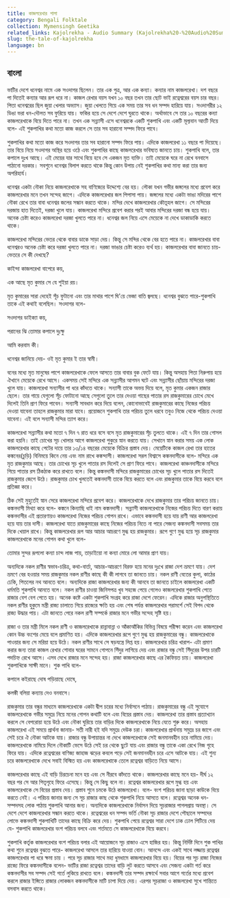 ```yaml
---
title: কাজলরেখার পালা
category: Bengali Folktale
collection: Mymensingh Geetika
related_links: Kajolrekha - Audio Summary (Kajolrekha%20-%20Audio%20Summary%2025937e0f305c4825babd210208867446.md)
slug: the-tale-of-kajolrekha
language: bn
---
```


## বাংলা

ভাটির দেশে ধনেশ্বর নামে এক সওদাগর ছিলেন। তার এক পুত্র, আর এক কন্যা। কন্যার নাম কাজলরেখা। দশ বছরে পা দিতেই কন্যার আর রূপ ধরে না। কাজল রেখার বয়স যখন ১০ বছর তখন তার ছোট ভাই রত্নেশ্বরের বয়স চার বছর। পিতা ধনেশ্বরের ছিল জুয়া খেলার অভ্যাস। জুয়া খেলতে গিয়ে এক সময় তার সব ধন সম্পদ হারিয়ে যায়। সওদাগরীর ১২ ডিঙা ভরা ধন-দৌলত সব ফুরিয়ে যায়। ফকির হয়ে সে দেশে দেশে ঘুরতে থাকে। অর্থাভাবে সে তার ১০ বছরের কন্যা কাজলরেখাকে বিয়ে দিতে পারে না। তখন এক সন্ন্যাসী এসে ধনেশ্বরকে একটি শুকপাখি এবং একটি মূল্যবান আংটি দিয়ে বলে- এই শুকপাখির কথা মতো কাজ করলে সে তার সব হারানো সম্পদ ফিরে পাবে।

শুকপাখির কথা মতো কাজ করে সওদাগর তার সব হারানো সম্পদ ফিরে পায়। এদিকে কাজলরেখা ১১ বছরে পা দিয়েছে। তার বিয়ে নিয়ে সওদাগর অস্থির হয়ে ওঠে এবং শুকপাধির কাছে কাজলরেখার ভবিষ্যত জানতে চায়। শুকপাখি বলে, তার কপালে দুঃখ আছে। এই মেয়ের যার সাথে বিয়ে হবে সে একজন মৃত ব্যক্তি। তাই মেয়েকে ঘরে না রেখে বনবাসে পাঠানো দরকার। সবশুনে ধনেশ্বর বিলাপ করতে থাকে কিন্তু কোন উপায় নেই শুকপাখির কথা মান্য করা তার জন্য অপরিহার্য।

ধনেশ্বর একটা নৌকা নিয়ে কাজলরেখাকে সহ বাণিজ্যের উদ্দেশ্যে বের হয়। লৌকা যখন গভীর জঙ্গলের মধ্যে প্রবেশ করে কাজলরেখার মনে তখন সন্দেহ জাগে। এদিকে কাজলরেখার জল পিপাসা পায়। জঙ্গলের মধ্যে একটা ভাঙা মদিরের পাশে নৌকা রেখে তার বাবা ধনেশ্বর জলের সন্ধান করতে থাকে। মন্দির দেখে কাজলরেখার কৌতূহল জাগে। সে মন্দিরের দরজায় হাত দিতেই, দরজা খুলে যায়। কাজলরেখা মন্দিরে প্রবেশ করার পরই আবার মন্দিরের দরজা বন্ধ হয়ে যায়। অনেক চেষ্টা করেও কাজলরেখা দরজা খুলতে পারে না। ধনেশ্বর জল নিয়ে এসে মেয়েকে না দেখে ডাকাডাকি করতে থাকে।

কাজলরেখা মন্দিরের ভেতর থেকে বাবার ডাকে সাড়া দেয়। কিন্তু সে মন্দির থেকে বের হতে পারে না। কাজলরেখার বাবা ধনেশ্বরও অনেক চেষ্টা করে দরজা খুলতে পারে না। দরজা ভাঙার চেষ্টা করেও ব্যর্থ হয়। কাজলরেখার বাবা জানতে চায়-ভেতরে সে কী দেখছে?

কাইন্দা কাজলরেখা বাপেরে কয়,

এক আছে মৃত কুমার সে যে শুইয়া রয়।

মৃত কুমারের সারা দেহেই সূঁচ ফুটানো এবং তার মাথার পাশে ঘি'য়ে ভেজা বাতি জ্বলছে। ধনেশ্বর বুঝতে পারে-শুকপাখি তাকে এই কথাই বলেছিল। সওদাগর বলে-

সওদাগর ডাইক্যা কয়,

পরানের ঝি তোমার কপালে দুঃক্ষু

আমি করবাম কী।

ধনেশ্বর জানিয়ে দেয়- ওই মৃত কুমার ই তার স্বামী।

বনের মধ্যে মৃত মানুষের পাশে কাজলরেখাকে ফেলে আসতে তার বাবার বুক ফেটে যায়। কিন্তু অসহায় পিতা নিরুপায় হয়ে ঐখানে মেয়েকে রেখে আসে। একসময় সেই মন্দিরে এক সন্ন্যাসীর আগমন ঘটে এবং সন্ন্যাসীর ছোঁয়ায় মন্দিরের দরজা খুলে যায়। কাজলরেখা সন্যাসীর পা ধরে কাঁদতে থাকে। সন্যাসী তাকে অভয় দিয়ে বলে, মৃত কুমার একজন রাজার ছেলে। তার গায়ে যেগুলো সূঁচ ফোটানো আছে সেগুলো তুলে তার দেওয়া গাছের পাতার রস রাজকুমারের চোখে মেখে দিলেই তিনি প্রাণ ফিরে পাবেন। সন্যাসী সাবধান করে দিয়ে বলেন, কোনোভাবেই রাজকুমারের কাছে নিজের পরিচয় দেওয়া যাবেনা তাহলে রাজকুমার মারা যাবে। প্রয়োজনে শুকপাখি তার পরিচয় তুলে ধরবে তবুও নিজে থেকে পরিচয় দেওয়া যাবেনা। এই বলে সন্যাসী মন্দির ত্যাগ করে।

কাজলরেখা সন্ন্যাসীর কথা মতো ৭ দিন ৭ রাত ধরে বসে বসে মৃত রাজকুমারের সূঁচ তুলতে থাকে। এই ৭ দিন তার গোসল করা হয়নি। তাই চোখের সূচ খোলার আগে কাজলরেখা পুকুরে স্নান করতে যায়। সেখানে স্নান করার সময় এক লোক কাজলরেখার কাছে পেটের দায়ে তার ১৩/১৪ বছরের মেয়েকে বিক্রির প্রস্তাব দেয়। মেয়েটিকে কাজল রেখা তার হাতের কঙ্কনের(চুড়ি) বিনিময়ে কিনে নেয় এবং নাম রাখে কঙ্কন্দাসী। কাজলরেখা সরল বিশ্বাসে কঙ্কনদাসীকে বলে- মন্দিরে এক মৃত রাজকুমার আছে। তার চোখের সূচ খুলে পাতার রস দিলেই সে প্রাণ ফিরে পাবে। কাজলরেখা কাঞ্চনদাসীকে মন্দিরে গিয়ে পাতার রস ঠিকঠাক করে রাখতে বলে। কিন্তু কঙ্কনদাসী মন্দিরে রাজকুমারের চোখের সূচ খুলে পাতার রস দিতেই রাজকুমার জেগে উঠে। রাজকুমার চোখ খুলতেই কঙ্কনদাসী তাকে বিয়ে করতে বলে এবং রাজকুমার তাকে বিয়ে করবে বলে প্রতিজ্ঞা করে।

ঠিক সেই মুহুর্তেই স্নান সেরে কাজলরেখা মন্দিরে প্রবেশ করে। কাজলরেখাকে দেখে রাজকুমার তার পরিচয় জানতে চায়। কঙ্কনদাসী মিথ্যা করে বলে- কঙ্কনে কিন্যাছি ধাই নাম কঙ্কনদাসী। সন্ন্যাসী কাজলরেখাকে নিজের পরিচয় দিতে বারণ করায় কঙ্কনদাসীর এই প্রতারণায়ও কাজলরেখা নিজের পরিচয় গোপন রাখে। এভাবে কঙ্কনদাসী হয়ে যায় রাণী আর কাজলরেখা হয়ে যায় তার দাসী। কাজলরেখা যাতে রাজকুমারের কাছে নিজের পরিচয় নিতে না পারে সেজন্য কঙ্কনদাসী সবসময় তার দিকে খেয়াল রাখে। কিন্তু কাজলরেখার রূপ আর আচার আচরণে মুগ্ধ হয় রাজকুমার। রূপে গুণে মুগ্ধ হয়ে সূচ রাজকুমার কাজলরেখাকে মনের গোপন কথা খুলে বলে-

তোমার সুন্দর রূপলো কন্যা চান্দ লাজ পায়, তাড়াইয়ো না কন্যা মোরে লো আমার প্রাণ যায়।

অন্যদিকে নকল রাণীর স্বভাব-চরিত্র, কথা-বার্তা, আচার-আচরণে বিরক্ত হয়ে মনের দুঃখে রাজা দেশ ভ্রমণে যায়। দেশ ভ্রমণে বের হওয়ার সময় রাজকুমার নকল রাণীর কাছে কী কী লাগবে তা জানতে চায়। নকল রাণী বেতের কুলা, কাঠের ঢেকি, পিতলের নথ আনতে বলে। অন্যদিকে রাজা কাজলরেখার জন্য কী আনবে তা জানতে চাইলে কাজলরেখা একটি ধর্মমতি শুকপাখি আনতে বলে। নকল রাণীর চাওয়া জিনিসপত্র খুব সহজে পেয়ে গেলেও কাজলরেখার শুকপাখি পেতে রাজার বেশ বেগ পেতে হয়। অনেক কষ্টে একটা শুকপাখি সংগ্রহ করে রাজা দেশে ফেরেন। এদিকে রাজার অনুপস্থিতিতে নকল রাণীর হুকুমে মন্ত্রী রাজ্য চালাতে গিয়ে রাজ্যের ক্ষতি হয় এবং শেষ পর্যন্ত কাজলরেখার পরামর্শে সেই বিপদ থেকে রাজ্য উদ্ধার পায়। এটা জানতে পেরে নকল রাণী সম্পর্কে রাজার মনে গভীর সন্দেহ সৃষ্টি হয়।

রাজা ও তার মন্ত্রী মিলে নকল রাণী ও কাজলরেখাকে রান্নাবান্না ও আঁকাআঁকির বিভিন্ন বিষয়ে পরীক্ষা করেন এবং কাজলরেখা কোন উচ্চ বংশের মেয়ে বলে প্রমাণিত হয়। এদিকে কাজলরেখার রূপে গুণে মুগ্ধ হয় রাজকুমারের বন্ধু। কাজলরেখাকে পাওয়ার জন্য সে মরিয়া হয়ে উঠে। নকল রাণীর সাথে সে ষড়যন্ত্রে লিপ্ত হয়। কাজলরেখার চরিত্র খারাপ- এটা প্রমাণ করার জন্য তারা কাজল রেখার শোবার ঘরের সামনে গোপনে সিঁদুর লাগিয়ে দেয় এবং রাজার বন্ধু সেই সিঁদুরের উপর চারটি পদচিহ্ন রেখে আসে। এসব দেখে রাজার মনে সন্দেহ হয়। রাজা কাজলরেখার কাছে এর কৈফিয়ত চায়। কাজলরেখা শুকপাখিকে সাক্ষী মানে। শুক পাখি বলে-

কপালে কইরাছে দোষ পড়িয়াছে দোষে,

কলঙ্কী বলিয়া কন্যায় দেও বনবাসে।

রাজকুমার তার বন্ধুর মাধ্যমে কাজলরেখাকে একটা দ্বীপ চরের মধ্যে নির্বাসনে পাঠায়। রাজকুমারের বন্ধু এই সুযোগে কাজলরেখাকে গভীর সমুদ্রে নিয়ে মনের গোপন কথাটি বলে এবং বিয়ের প্রস্তাব দেয়। কাজলরেখা তার প্রস্তাব প্রত্যাখ্যান করলে সে বেপরোয়া হয়ে উঠে এবং নৌকা ঘুরিয়ে তার বাড়ির দিকে কাজলরেখাকে নিয়ে যেতে শুরু করে। অসহায় কাজলরেখা এই সময়ে প্রার্থনা জানায়- সতী নারী হই যদি সমুদ্রে দেউক চরা। কাজলরেখার প্রার্থনায় সমুদ্রে চর জাগে এবং সেই চরে ঐ নৌকা আটকে যায়। রাজার বন্ধু উপায়ান্তর না দেখে কাজলরেখাকে সেই জনমানবহীন চরে নামিয়ে দেয়। কাজলরেখাকে নামিয়ে দিলে নৌকাটি ভেসে উঠে সেই চর থেকে ছুটে যায় এবং রাজার বন্ধু তাকে একা রেখে নিজ গৃহে ফিরে যায়। এদিকে রত্নেশ্বরের বাণিজ্য জাহাজ ঝড়ের কবলে পড়ে সেই জনমানবহীন চরে এসে আটকে যায়। এই শুন্য চরে কাজলরেখাকে দেখে সবাই বিস্মিত হয় এবং কাজলরেখাকে তেলে রত্নেশ্বর বাড়িতে নিয়ে আসে।

কাজলরেখার কাছে এই বাড়ি চিরচেনা মনে হয় এবং সে নীরবে কাঁদতে থাকে। কাজলরেখার কাছে মনে হয়- দীর্ঘ ১২ বছর পর সে আর পিতৃগৃহে ফিরে এসেছে। কিন্তু সে কিছু বলে না। রত্নেশ্বর কাজলরেখার রূপে মুগ্ধ হয় এবং কাজলরেখাকে সে বিয়ের প্রস্তাব দেয়। প্রস্তাব শুনে চমকে উঠে কাজলরেখা। বলে- বংশ পরিচয় জানা ছাড়া কাউকে বিয়ে করতে নেই। এ পরিচয় জানার জন্য সে সূচ রাজার কাছ থেকে শুকপাখি নিয়ে আসতে বলে। রত্নেশ্বর অনেক ধন-সম্পদসহ লোক পাঠায় শুকপাখি আনার জন্য। অন্যদিকে কাজলরেখাকে নির্বাসন দিয়ে সূচরাজার পাগলপ্রায় অবস্থা। সে দেশে দেশে কাজলরেখার সন্ধান করতে থাকে। রত্নেশ্বরের ধন সম্পদ ভর্তি নৌকা সূচ রাজার দেশে পৌছালে সম্পদের লোভে কঙ্কনদাসী শুকপাখিটি তাদের কাছে বিক্রি করে দেয়। শুকপাখি পেয়ে রত্নেশ্বর সারা দেশে ঢাক ঢোল পিটিয়ে দেয় যে- শুকপাখি কাজলরেখার বংশ পরিচয় বলবে এবং শর্তমতে সে কাজলরেখাকে বিয়ে করবে।

শুকপাখি কর্তৃক কাজলরেখার বংশ পরিচয় বলার এই আয়োজনে সূচ রাজাও এসে হাজির হয়। কিন্তু নির্দিষ্ট দিনে শুক পাখির কথা শুনে রত্নেশ্বর বুঝতে পারে- কাজলরেখা আসলে তার হারিয়ে যাওয়া বোন। আনন্দে এবং একই সাথে লজ্জায় রত্নেশ্বর কাজলরেখার পা ধরে ক্ষমা চায় । পরে সূচ রাজার সাথে মহা ধুমধামে কাজলরেখার বিয়ে হয়। বিয়ের পর সূচ রাজা নিজের রাজ্যে ফিরে কঙ্কনদাসীকে বলেন- ভাটির রাজা রত্নেশ্বর তাদের বাড়ি লুট করতে আসবে এবং সেজন্য একটা গর্ত করে কঙ্কনদাসীর সব সম্পদ সেই গর্তে লুকিয়ে রাখতে বলে। কঙ্কনদাসী তার সম্পদ রক্ষার্থে সবার আগে গর্তের মধ্যে প্রবেশ করলে রাজার ইঙ্গিতে রাজার লোকজন কঙ্কনদাসীকে মাটি চাপা দিয়ে দেয়। এরপর সূচরাজা ও কাজলরেখা সুখে শান্তিতে বসবাস করতে থাকে।
